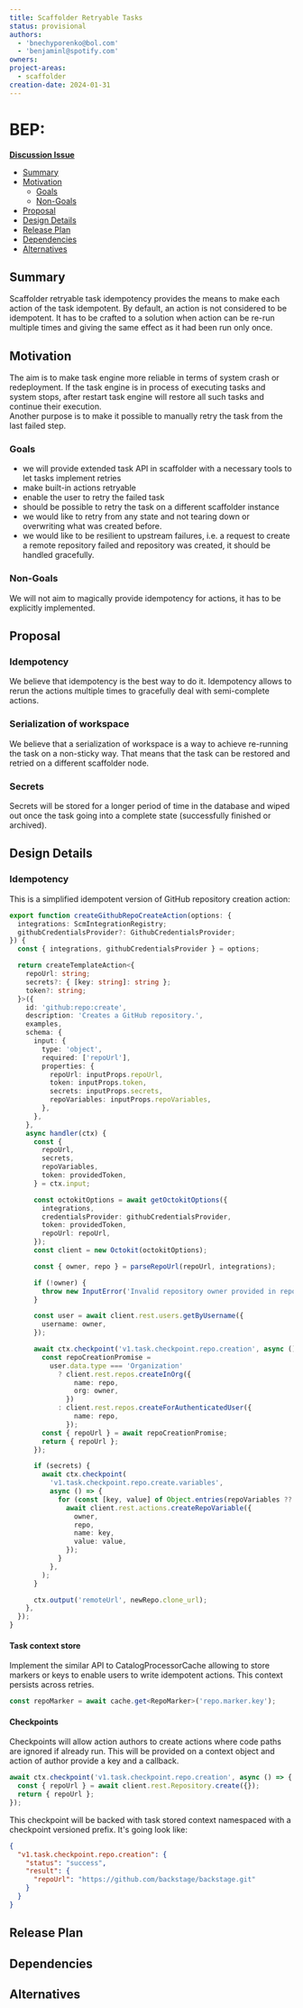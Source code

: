 ```yaml
---
title: Scaffolder Retryable Tasks
status: provisional
authors:
  - 'bnechyporenko@bol.com'
  - 'benjaminl@spotify.com'
owners:
project-areas:
  - scaffolder
creation-date: 2024-01-31
---
```


<!--
**Note:** When your BEP is complete, all these pre-existing comments should be removed

When editing BEPs, aim for tightly-scoped, single-topic PRs to keep discussions focused. If you disagree with what is already in a document, open a new PR with suggested changes.
-->

# BEP: <!-- Your short, descriptive title -->

<!-- Before merging the initial BEP PR, create a feature issue and update the below link. You can wait with this step until the BEP is ready to be merged. -->

[**Discussion Issue**](https://github.com/backstage/backstage/issues/22590)

- [Summary](#summary)
- [Motivation](#motivation)
  - [Goals](#goals)
  - [Non-Goals](#non-goals)
- [Proposal](#proposal)
- [Design Details](#design-details)
- [Release Plan](#release-plan)
- [Dependencies](#dependencies)
- [Alternatives](#alternatives)

## Summary

Scaffolder retryable task idempotency provides the means to make each action of the task idempotent. By default, an action is not considered to be idempotent.
It has to be crafted to a solution when action can be re-run multiple times and giving the same effect as it had been run only once.

## Motivation

The aim is to make task engine more reliable in terms of system crash or redeployment. If the task engine is in process of executing
tasks and system stops, after restart task engine will restore all such tasks and continue their execution.  
Another purpose is to make it possible to manually retry the task from the last failed step.

### Goals

<!--
List the specific goals of the BEP. What is it trying to achieve? How will we
know that this has succeeded?
-->

- we will provide extended task API in scaffolder with a necessary tools to let tasks implement retries
- make built-in actions retryable
- enable the user to retry the failed task
- should be possible to retry the task on a different scaffolder instance
- we would like to retry from any state and not tearing down or overwriting what was created before.
- we would like to be resilient to upstream failures, i.e. a request to create a remote repository failed and repository was created, it should be handled gracefully.

### Non-Goals

<!--
What is out of scope for this BEP? Listing non-goals helps to focus discussion
and make progress.
-->

We will not aim to magically provide idempotency for actions, it has to be explicitly implemented.

## Proposal

<!--
This is where we get down to the specifics of what the proposal actually is.
This should have enough detail that reviewers can understand exactly what
you're proposing, but should not include things like API designs or
implementation.
-->

### Idempotency

We believe that idempotency is the best way to do it. Idempotency allows to rerun the actions multiple times to gracefully deal with semi-complete actions.

### Serialization of workspace

We believe that a serialization of workspace is a way to achieve re-running the task on a non-sticky way.
That means that the task can be restored and retried on a different scaffolder node.

### Secrets

Secrets will be stored for a longer period of time in the database and wiped out once the task going into a complete state (successfully finished or archived).

## Design Details

<!--
This section should contain enough information that the specifics of your
change are understandable. This may include API specs or even code snippets.
If there's any ambiguity about HOW your proposal will be implemented, this is the place to discuss them.
-->

### Idempotency

This is a simplified idempotent version of GitHub repository creation action:

```typescript
export function createGithubRepoCreateAction(options: {
  integrations: ScmIntegrationRegistry;
  githubCredentialsProvider?: GithubCredentialsProvider;
}) {
  const { integrations, githubCredentialsProvider } = options;

  return createTemplateAction<{
    repoUrl: string;
    secrets?: { [key: string]: string };
    token?: string;
  }>({
    id: 'github:repo:create',
    description: 'Creates a GitHub repository.',
    examples,
    schema: {
      input: {
        type: 'object',
        required: ['repoUrl'],
        properties: {
          repoUrl: inputProps.repoUrl,
          token: inputProps.token,
          secrets: inputProps.secrets,
          repoVariables: inputProps.repoVariables,
        },
      },
    },
    async handler(ctx) {
      const {
        repoUrl,
        secrets,
        repoVariables,
        token: providedToken,
      } = ctx.input;

      const octokitOptions = await getOctokitOptions({
        integrations,
        credentialsProvider: githubCredentialsProvider,
        token: providedToken,
        repoUrl: repoUrl,
      });
      const client = new Octokit(octokitOptions);

      const { owner, repo } = parseRepoUrl(repoUrl, integrations);

      if (!owner) {
        throw new InputError('Invalid repository owner provided in repoUrl');
      }

      const user = await client.rest.users.getByUsername({
        username: owner,
      });

      await ctx.checkpoint('v1.task.checkpoint.repo.creation', async () => {
        const repoCreationPromise =
          user.data.type === 'Organization'
            ? client.rest.repos.createInOrg({
                name: repo,
                org: owner,
              })
            : client.rest.repos.createForAuthenticatedUser({
                name: repo,
              });
        const { repoUrl } = await repoCreationPromise;
        return { repoUrl };
      });

      if (secrets) {
        await ctx.checkpoint(
          'v1.task.checkpoint.repo.create.variables',
          async () => {
            for (const [key, value] of Object.entries(repoVariables ?? {})) {
              await client.rest.actions.createRepoVariable({
                owner,
                repo,
                name: key,
                value: value,
              });
            }
          },
        );
      }

      ctx.output('remoteUrl', newRepo.clone_url);
    },
  });
}
```

#### Task context store

Implement the similar API to CatalogProcessorCache allowing to store markers or keys to enable users to write idempotent actions.
This context persists across retries.

```typescript
const repoMarker = await cache.get<RepoMarker>('repo.marker.key');
```

#### Checkpoints

Checkpoints will allow action authors to create actions where code paths are ignored if already run.
This will be provided on a context object and action of author provide a key and a callback.

```typescript
await ctx.checkpoint('v1.task.checkpoint.repo.creation', async () => {
  const { repoUrl } = await client.rest.Repository.create({});
  return { repoUrl };
});
```

This checkpoint will be backed with task stored context namespaced with a checkpoint versioned prefix.
It's going look like:

```json
{
  "v1.task.checkpoint.repo.creation": {
    "status": "success",
    "result": {
      "repoUrl": "https://github.com/backstage/backstage.git"
    }
  }
}
```

## Release Plan

<!--
This section should describe the rollout process for any new features. It must take our version policies into account and plan for a phased rollout if this change affects any existing stable APIs.

If there is any particular feedback to be gathered during the rollout, this should be described here as well.
-->

## Dependencies

<!--
List any dependencies that this work has on other BEPs or features.
-->

## Alternatives

<!--
What other approaches did you consider, and why did you rule them out? These do
not need to be as detailed as the proposal, but should include enough
information to express the idea and why it was not acceptable.
-->
